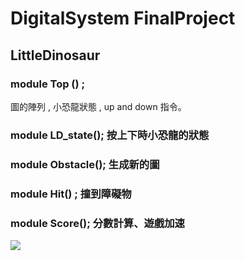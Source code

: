 # DigitalSystem FinalProject
## LittleDinosaur
### module Top () ;

圖的陣列 , 小恐龍狀態 , up and down 指令。

### module LD_state(); 按上下時小恐龍的狀態

### module Obstacle(); 生成新的圖

### module Hit() ; 撞到障礙物

### module Score(); 分數計算、遊戲加速
![](https://i.imgur.com/bCp4vQe.png)
